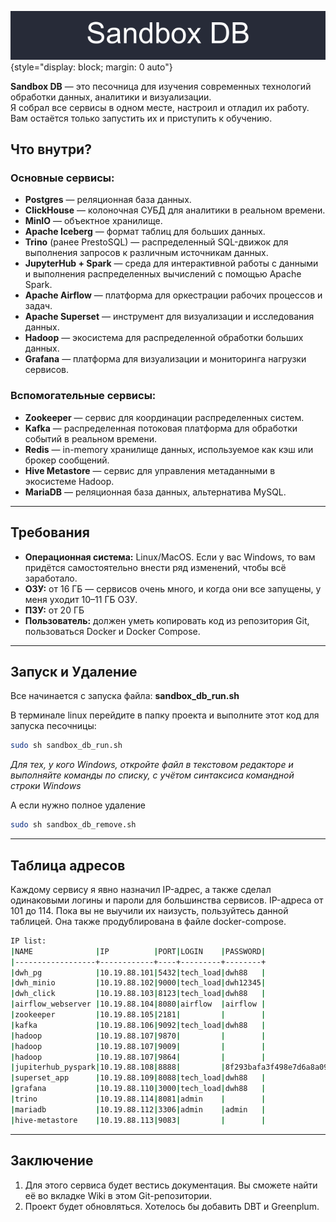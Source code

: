 ![logo_sandbox](./data/logo2.png){style="display: block; margin: 0 auto"}

**Sandbox DB** — это песочница для изучения современных технологий обработки данных, аналитики и визуализации.  
Я собрал все сервисы в одном месте, настроил и отладил их работу.  
Вам остаётся только запустить их и приступить к обучению.

## Что внутри?

### Основные сервисы:
- **Postgres** — реляционная база данных.
- **ClickHouse** — колоночная СУБД для аналитики в реальном времени.
- **MinIO** — объектное хранилище.
- **Apache Iceberg** — формат таблиц для больших данных.
- **Trino** (ранее PrestoSQL) — распределенный SQL-движок для выполнения запросов к различным источникам данных.
- **JupyterHub + Spark** — среда для интерактивной работы с данными и выполнения распределенных вычислений с помощью Apache Spark.
- **Apache Airflow** — платформа для оркестрации рабочих процессов и задач.
- **Apache Superset** — инструмент для визуализации и исследования данных.
- **Hadoop** — экосистема для распределенной обработки больших данных.
- **Grafana** — платформа для визуализации и мониторинга нагрузки сервисов.

### Вспомогательные сервисы:
- **Zookeeper** — сервис для координации распределенных систем.
- **Kafka** — распределенная потоковая платформа для обработки событий в реальном времени.
- **Redis** — in-memory хранилище данных, используемое как кэш или брокер сообщений.
- **Hive Metastore** — сервис для управления метаданными в экосистеме Hadoop.
- **MariaDB** — реляционная база данных, альтернатива MySQL.
***

## Требования

- **Операционная система:** Linux/MacOS. Если у вас Windows, то вам придётся самостоятельно внести ряд изменений, чтобы всё заработало.
- **ОЗУ:** от 16 ГБ — сервисов очень много, и когда они все запущены, у меня уходит 10–11 ГБ ОЗУ.
- **ПЗУ:** от 20 ГБ
- **Пользователь:** должен уметь копировать код из репозитория Git, пользоваться Docker и Docker Compose.
***

## Запуск и Удаление

Все начинается с запуска файла: **sandbox_db_run.sh**

В терминале linux перейдите в папку проекта и выполните этот код для запуска песочницы:
```bash
sudo sh sandbox_db_run.sh
```
*Для тех, у кого Windows, откройте файл в текстовом редакторе и выполняйте команды по списку, с учётом синтаксиса командной строки Windows*

А если нужно полное удаление
```bash
sudo sh sandbox_db_remove.sh
```
***

## Таблица адресов

Каждому сервису я явно назначил IP-адрес, а также сделал одинаковыми логины и пароли для большинства сервисов.
IP-адреса от 101 до 114. Пока вы не выучили их наизусть, пользуйтесь данной таблицей. Она также продублирована в файле docker-compose. 
```bash
IP list:
|NAME              |IP          |PORT|LOGIN    |PASSWORD|
|------------------+------------+----+---------+--------+
|dwh_pg            |10.19.88.101|5432|tech_load|dwh88   |
|dwh_minio         |10.19.88.102|9000|tech_load|dwh12345|
|dwh_click         |10.19.88.103|8123|tech_load|dwh88   |
|airflow_webserver |10.19.88.104|8080|airflow  |airflow |
|zookeeper         |10.19.88.105|2181|         |        |
|kafka             |10.19.88.106|9092|tech_load|dwh88   |
|hadoop            |10.19.88.107|9870|         |        |
|hadoop            |10.19.88.107|9009|         |        |
|hadoop            |10.19.88.107|9864|         |        |
|jupiterhub_pyspark|10.19.88.108|8888|         |8f293bafa3f498e7d6a8a09baa58cc2290115e95|
|superset_app      |10.19.88.109|8088|tech_load|dwh88   |
|grafana           |10.19.88.110|3000|tech_load|dwh88   |
|trino             |10.19.88.114|8081|admin    |        |
|mariadb           |10.19.88.112|3306|admin    |admin   |
|hive-metastore    |10.19.88.113|9083|         |        |
```
***

## Заключение
1. Для этого сервиса будет вестись документация. Вы сможете найти её во вкладке Wiki в этом Git-репозитории.
2. Проект будет обновляться. Хотелось бы добавить DBT и Greenplum.